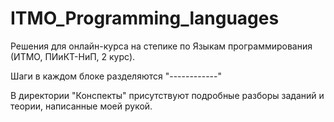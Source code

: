 # ITMO_Programming_languages
 Решения для онлайн-курса на степике по Языкам программирования (ИТМО, ПИиКТ-НиП, 2 курс).

 Шаги в каждом блоке разделяются "------------"

 В директории "Конспекты" присутствуют подробные разборы заданий и теории, написанные моей рукой.
